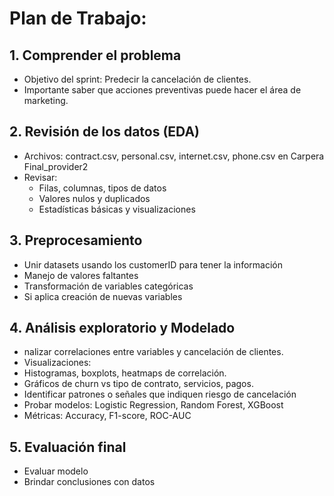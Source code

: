 # Plan de Trabajo:
## 1. Comprender el problema
- Objetivo del sprint: Predecir la cancelación de clientes.
- Importante saber que acciones preventivas puede hacer el área de marketing.

## 2. Revisión de los datos (EDA)
- Archivos: contract.csv, personal.csv, internet.csv, phone.csv en Carpera Final_provider2
- Revisar:
  - Filas, columnas, tipos de datos
  - Valores nulos y duplicados
  - Estadísticas básicas y visualizaciones

## 3. Preprocesamiento
- Unir datasets usando los customerID para tener la información
- Manejo de valores faltantes
- Transformación de variables categóricas
- Si aplica creación de nuevas variables

## 4. Análisis exploratorio y Modelado
- nalizar correlaciones entre variables y cancelación de clientes.
- Visualizaciones:
- Histogramas, boxplots, heatmaps de correlación.
- Gráficos de churn vs tipo de contrato, servicios, pagos.
- Identificar patrones o señales que indiquen riesgo de cancelación
- Probar modelos: Logistic Regression, Random Forest, XGBoost
- Métricas: Accuracy, F1-score, ROC-AUC

## 5. Evaluación final
- Evaluar modelo
- Brindar conclusiones con datos